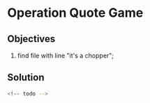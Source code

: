 # Operation Quote Game

## Objectives

1. find file with line "it's a chopper";

## Solution

```sh
<!-- todo -->
```
